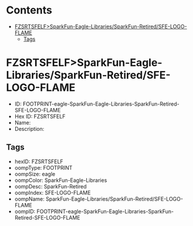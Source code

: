 



Contents
========

* [FZSRTSFELF>SparkFun-Eagle-Libraries/SparkFun-Retired/SFE-LOGO-FLAME](#fzsrtsfelfsparkfun-eagle-librariessparkfun-retiredsfe-logo-flame)
	* [Tags](#tags)

# FZSRTSFELF>SparkFun-Eagle-Libraries/SparkFun-Retired/SFE-LOGO-FLAME

- ID: FOOTPRINT-eagle-SparkFun-Eagle-Libraries-SparkFun-Retired-SFE-LOGO-FLAME
- Hex ID: FZSRTSFELF
- Name: 
- Description: 

## Tags

- hexID: FZSRTSFELF
- oompType: FOOTPRINT
- oompSize: eagle
- oompColor: SparkFun-Eagle-Libraries
- oompDesc: SparkFun-Retired
- oompIndex: SFE-LOGO-FLAME
- oompName: SparkFun-Eagle-Libraries/SparkFun-Retired/SFE-LOGO-FLAME
- oompID: FOOTPRINT-eagle-SparkFun-Eagle-Libraries-SparkFun-Retired-SFE-LOGO-FLAME

